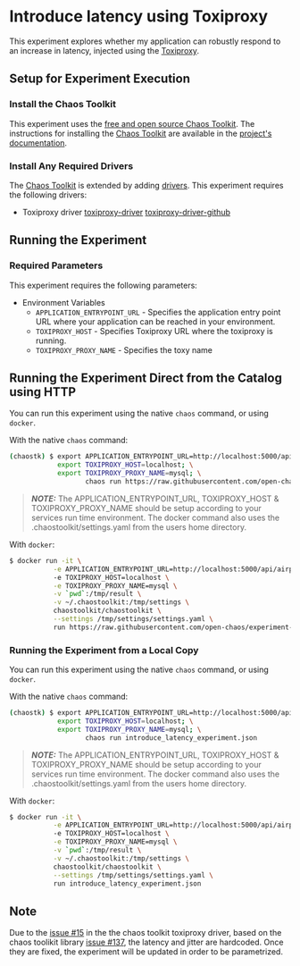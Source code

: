 # Introduce latency using Toxiproxy

This experiment explores whether my application can robustly respond to an increase in latency, injected
using the [Toxiproxy][toxiproxy].

[toxiproxy]: http://toxiproxy.io

## Setup for Experiment Execution

### Install the Chaos Toolkit

This experiment uses the [free and open source Chaos Toolkit][chaostoolkit]. The instructions for installing the [Chaos Toolkit][chaostoolkit] are available in the [project's documentation][docs].

[chaostoolkit]: https://chaostoolkit.org/
[docs]: https://docs.chaostoolkit.org

### Install Any Required Drivers

The [Chaos Toolkit][chaostoolkit] is extended by adding [drivers]. This experiment requires the following drivers:

* Toxiproxy driver [toxiproxy-driver] [toxiproxy-driver-github]

[drivers]: https://docs.chaostoolkit.org/drivers/overview/
[toxiproxy-driver]: https://docs.chaostoolkit.org/drivers/toxiproxy/
[toxiproxy-driver-github]: https://github.com/chaostoolkit-incubator/chaostoolkit-toxiproxy

## Running the Experiment

### Required Parameters

This experiment requires the following parameters:

* Environment Variables
  * `APPLICATION_ENTRYPOINT_URL` - Specifies the application entry point URL where your application can be reached in your environment.
  * `TOXIPROXY_HOST` - Specifies Toxiproxy URL where the toxiproxy is running.
  * `TOXIPROXY_PROXY_NAME` - Specifies the toxy name

## Running the Experiment Direct from the Catalog using HTTP

You can run this experiment using the native `chaos` command, or using `docker`.

With the native `chaos` command:

```bash
(chaostk) $ export APPLICATION_ENTRYPOINT_URL=http://localhost:5000/api/airports; \
            export TOXIPROXY_HOST=localhost; \
            export TOXIPROXY_PROXY_NAME=mysql; \
                   chaos run https://raw.githubusercontent.com/open-chaos/experiment-catalog/master/toxiproxy/introduce_latency/introduce_latency_experiment.json
```

> ***NOTE:*** The APPLICATION_ENTRYPOINT_URL, TOXIPROXY_HOST & TOXIPROXY_PROXY_NAME should be setup according to your services run time environment. The docker command also uses the .chaostoolkit/settings.yaml from the users home directory.

With `docker`:

```bash
$ docker run -it \
           -e APPLICATION_ENTRYPOINT_URL=http://localhost:5000/api/airports; \
           -e TOXIPROXY_HOST=localhost \
           -e TOXIPROXY_PROXY_NAME=mysql \
           -v `pwd`:/tmp/result \
           -v ~/.chaostoolkit:/tmp/settings \
           chaostoolkit/chaostoolkit \
           --settings /tmp/settings/settings.yaml \
           run https://raw.githubusercontent.com/open-chaos/experiment-catalog/master/toxiproxy/introduce_latency/introduce_latency_experiment.json
```


### Running the Experiment from a Local Copy

You can run this experiment using the native `chaos` command, or using `docker`.

With the native `chaos` command:

```bash
(chaostk) $ export APPLICATION_ENTRYPOINT_URL=http://localhost:5000/api/airports; \
            export TOXIPROXY_HOST=localhost; \
            export TOXIPROXY_PROXY_NAME=mysql; \
                   chaos run introduce_latency_experiment.json
```

> ***NOTE:*** The APPLICATION_ENTRYPOINT_URL, TOXIPROXY_HOST & TOXIPROXY_PROXY_NAME should be setup according to your services run time environment. The docker command also uses the .chaostoolkit/settings.yaml from the users home directory.

With `docker`:

```bash
$ docker run -it \
           -e APPLICATION_ENTRYPOINT_URL=http://localhost:5000/api/airports; \
           -e TOXIPROXY_HOST=localhost \
           -e TOXIPROXY_PROXY_NAME=mysql \
           -v `pwd`:/tmp/result \
           -v ~/.chaostoolkit:/tmp/settings \
           chaostoolkit/chaostoolkit \
           --settings /tmp/settings/settings.yaml \
           run introduce_latency_experiment.json
```

## Note

Due to the [issue #15][issue#15] in the the chaos toolkit toxiproxy driver, based on the chaos toolikit library [issue #137][issue#137], the latency and jitter are hardcoded. Once they are fixed, the experiment will be updated in order to be parametrized.  

[issue#15]: https://github.com/chaostoolkit-incubator/chaostoolkit-toxiproxy/issues/15
[issue#137]: https://github.com/chaostoolkit/chaostoolkit-lib/issues/137